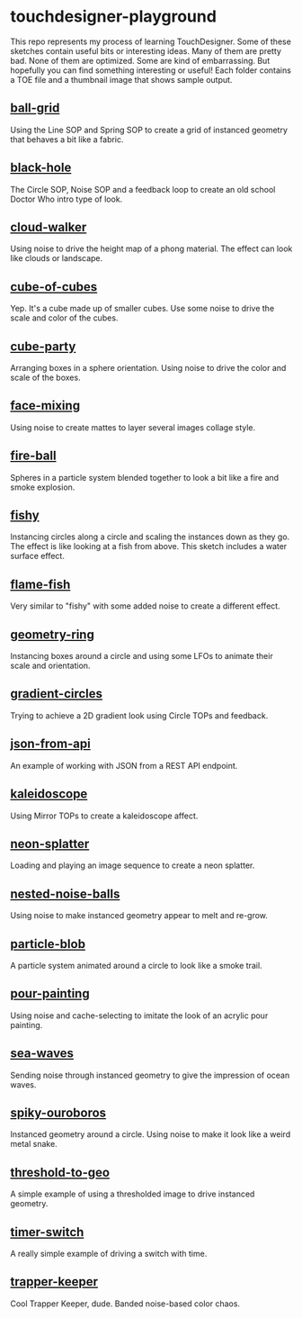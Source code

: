 # touchdesigner-playground

This repo represents my process of learning TouchDesigner. Some of these sketches contain useful bits or interesting ideas. Many of them are pretty bad. None of them are optimized. Some are kind of embarrassing. But hopefully you can find something interesting or useful! Each folder contains a TOE file and a thumbnail image that shows sample output.

## [ball-grid](./ball-grid)

Using the Line SOP and Spring SOP to create a grid of instanced geometry that behaves a bit like a fabric.

## [black-hole](./black-hole)

The Circle SOP, Noise SOP and a feedback loop to create an old school Doctor Who intro type of look.

## [cloud-walker](./cloud-walker)

Using noise to drive the height map of a phong material. The effect can look like clouds or landscape.

## [cube-of-cubes](./cube-of-cubes)

Yep. It's a cube made up of smaller cubes. Use some noise to drive the scale and color of the cubes.

## [cube-party](./cube-party)

Arranging boxes in a sphere orientation. Using noise to drive the color and scale of the boxes.

## [face-mixing](./face-mixing)

Using noise to create mattes to layer several images collage style.

## [fire-ball](./fire-ball)

Spheres in a particle system blended together to look a bit like a fire and smoke explosion.

## [fishy](./fishy)

Instancing circles along a circle and scaling the instances down as they go. The effect is like looking at a fish from above. This sketch includes a water surface effect.

## [flame-fish](./flame-fish)

Very similar to "fishy" with some added noise to create a different effect.

## [geometry-ring](./geometry-ring)

Instancing boxes around a circle and using some LFOs to animate their scale and orientation.

## [gradient-circles](./gradient-circles)

Trying to achieve a 2D gradient look using Circle TOPs and feedback.

## [json-from-api](./json-from-api)

An example of working with JSON from a REST API endpoint.

## [kaleidoscope](./kaleidoscope)

Using Mirror TOPs to create a kaleidoscope affect.

## [neon-splatter](./neon-splatter)

Loading and playing an image sequence to create a neon splatter.

## [nested-noise-balls](./nested-noise-balls)

Using noise to make instanced geometry appear to melt and re-grow.

## [particle-blob](./particle-blob)

A particle system animated around a circle to look like a smoke trail.

## [pour-painting](./pour-painting)

Using noise and cache-selecting to imitate the look of an acrylic pour painting.

## [sea-waves](./sea-waves)

Sending noise through instanced geometry to give the impression of ocean waves.

## [spiky-ouroboros](./spiky-ouroboros)

Instanced geometry around a circle. Using noise to make it look like a weird metal snake.

## [threshold-to-geo](./threshold-to-geo)

A simple example of using a thresholded image to drive instanced geometry.

## [timer-switch](./timer-switch)

A really simple example of driving a switch with time.

## [trapper-keeper](./trapper-keeper)

Cool Trapper Keeper, dude. Banded noise-based color chaos.
